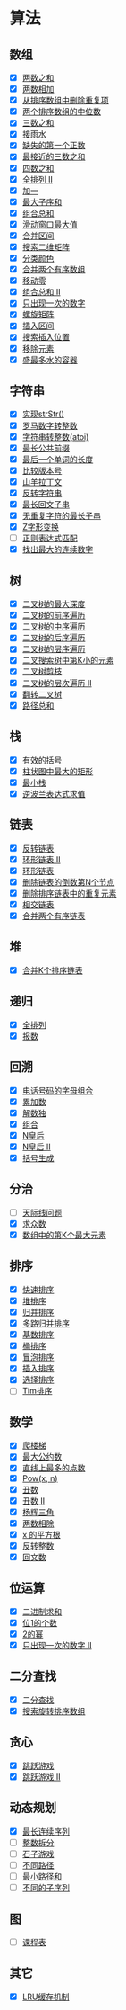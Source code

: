 # 算法

## 数组

- [x] [两数之和](two-sum.md)
- [x] [两数相加](add-two-numbers.md)
- [x] [从排序数组中删除重复项](remove-duplicates.md)
- [x] [两个排序数组的中位数](median-of-two-sorted-arrays.md)
- [x] [三数之和](3sum.md)
- [x] [接雨水](trapping-rain-water.md)
- [x] [缺失的第一个正数](first-missing-positive.md)
- [x] [最接近的三数之和](3sum-closest.md)
- [x] [四数之和](4sum.md)
- [x] [全排列 II](permutations-ii.md)
- [x] [加一](plus-one.md)
- [x] [最大子序和](maximum-subarray.md)
- [x] [组合总和](combination-sum.md)
- [x] [滑动窗口最大值](sliding-window-maximum.md)
- [x] [合并区间](merge-intervals.md)
- [x] [搜索二维矩阵](search-a-2d-matrix.md)
- [x] [分类颜色](sort-colors.md)
- [x] [合并两个有序数组](merge-sorted-array.md)
- [x] [移动零](move-zeroes.md)
- [x] [组合总和 II](combination-sum-ii.md)
- [x] [只出现一次的数字](single-number.md)
- [x] [螺旋矩阵](spiral-matrix.md)
- [x] [插入区间](insert-interval.md)
- [x] [搜索插入位置](search-insert-position.md)
- [x] [移除元素](remove-element.md)
- [x] [盛最多水的容器](container-with-most-water.md)

## 字符串

- [x] [实现strStr()](implement-strstr.md)
- [x] [罗马数字转整数](roman-to-integer.md)
- [x] [字符串转整数(atoi)](string-to-integer-atoi.md)
- [x] [最长公共前缀](longest-common-prefix.md)
- [x] [最后一个单词的长度](length-of-last-word.md)
- [x] [比较版本号](compare-version-numbers.md)
- [x] [山羊拉丁文](goat-latin.md)
- [x] [反转字符串](reverse-string.md)
- [x] [最长回文子串](longest-palindromic-substring.md)
- [x] [无重复字符的最长子串](longest-substring-without-repeating-characters.md)
- [x] [Z字形变换](zigzag-conversion.md)
- [ ] [正则表达式匹配](regular-expression-matching.md)
- [x] [找出最大的连续数字](find-the-largest-continuous-number.md)

## 树

- [x] [二叉树的最大深度](maximum-depth-of-binary-tree.md)
- [x] [二叉树的前序遍历](binary-tree-preorder-traversal.md)
- [x] [二叉树的中序遍历](binary-tree-inorder-traversal.md)
- [x] [二叉树的后序遍历](binary-tree-postorder-traversal.md)
- [x] [二叉树的层序遍历](binary-tree-levelorder-traversal.md)
- [x] [二叉搜索树中第K小的元素](kth-smallest-element-in-a-bst.md)
- [x] [二叉树剪枝](binary-tree-pruning.md)
- [x] [二叉树的层次遍历 II](binary-tree-level-order-traversal-ii.md)
- [x] [翻转二叉树](invert-binary-tree.md)
- [x] [路径总和](path-sum.md)

## 栈

- [x] [有效的括号](valid-parentheses.md)
- [x] [柱状图中最大的矩形](largest-rectangle-in-histogram.md)
- [x] [最小栈](min-stack.md)
- [x] [逆波兰表达式求值](evaluate-reverse-polish-notation.md)

## 链表

- [x] [反转链表](reverse-linked-list.md)
- [x] [环形链表 II](linked-list-cycle-ii.md)
- [x] [环形链表](linked-list-cycle.md)
- [x] [删除链表的倒数第N个节点](remove-nth-node-from-end-of-list.md)
- [x] [删除排序链表中的重复元素](remove-duplicates-from-sorted-list.md)
- [x] [相交链表](intersection-of-two-linked-lists.md)
- [x] [合并两个有序链表](merge-two-sorted-lists.md)

## 堆

- [x] [合并K个排序链表](merge-k-sorted-lists.md)

## 递归

- [x] [全排列](permutations.md)
- [x] [报数](count-and-say.md)

## 回溯

- [x] [电话号码的字母组合](letter-combinations-of-a-phone-number.md)
- [x] [累加数](additive-number.md)
- [x] [解数独](sudoku-solver.md)
- [x] [组合](combinations.md)
- [x] [N皇后](n-queens.md)
- [x] [N皇后 II](n-queens-ii.md)
- [x] [括号生成](generate-parentheses.md)

## 分治

- [ ] [天际线问题](the-skyline-problem.md)
- [x] [求众数](majority-element.md)
- [x] [数组中的第K个最大元素](kth-largest-element-in-an-array.md)

## 排序

- [x] [快速排序](quick-sort.md)
- [x] [堆排序](heap-sort.md)
- [x] [归并排序](merge-sort.md)
- [x] [多路归并排序](multi-way-merge-sort.md)
- [x] [基数排序](radix-sort.md)
- [x] [桶排序](bucket-sort.md)
- [x] [冒泡排序](bubble-sort.md)
- [x] [插入排序](insertion-sort.md)
- [x] [选择排序](selection-sort.md)
- [ ] [Tim排序](tim-sort.md)

## 数学

- [x] [爬楼梯](climbing-stairs.md)
- [x] [最大公约数](greatest-common-divisor.md)
- [x] [直线上最多的点数](max-points-on-a-line.md)
- [x] [Pow(x, n)](powx-n.md)
- [x] [丑数](ugly-number.md)
- [x] [丑数 II](ugly-number-ii.md)
- [x] [杨辉三角](pascals-triangle.md)
- [x] [两数相除](divide-two-integers.md)
- [x] [x 的平方根](sqrtx.md)
- [x] [反转整数](reverse-integer.md)
- [x] [回文数](palindrome-number.md)

## 位运算

- [x] [二进制求和](add-binary.md)
- [x] [位1的个数](number-of-1-bits.md)
- [x] [2的幂](power-of-two.md)
- [x] [只出现一次的数字 II](single-number-ii.md)

## 二分查找

- [x] [二分查找](binary-search.md)
- [x] [搜索旋转排序数组](search-in-rotated-sorted-array.md)

## 贪心

- [x] [跳跃游戏](jump-game.md)
- [x] [跳跃游戏 II](jump-game-ii.md)

## 动态规划

- [x] [最长连续序列](longest-consecutive-sequence.md)
- [ ] [整数拆分](integer-break.md)
- [ ] [石子游戏](stone-game.md)
- [ ] [不同路径](unique-paths.md)
- [ ] [最小路径和](minimum-path-sum.md)
- [ ] [不同的子序列](distinct-subsequences.md)

## 图

- [ ] [课程表](course-schedule.md)

## 其它

- [x] [LRU缓存机制](lru-cache.md)
